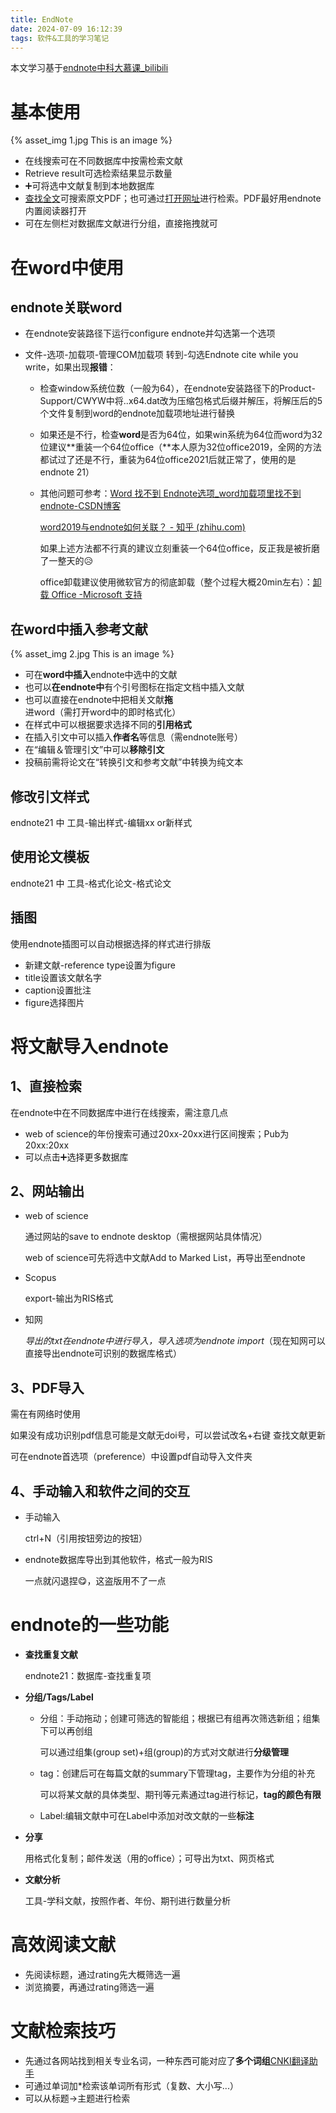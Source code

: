 ```yaml
---
title: EndNote
date: 2024-07-09 16:12:39
tags: 软件&工具的学习笔记
---
```


本文学习基于[endnote中科大慕课_bilibili](https://www.bilibili.com/video/BV1W4411b7GM/?p=3&spm_id_from=pageDriver&vd_source=063d3dd412d275078eaf18c62b5f21f6)

# 基本使用

{% asset_img 1.jpg This is an image %} 

* 在线搜索可在不同数据库中按需检索文献
* Retrieve result可选检索结果显示数量
* ➕可将选中文献复制到本地数据库
* <u>查找全文</u>可搜索原文PDF；也可通过<u>打开网址</u>进行检索。PDF最好用endnote内置阅读器打开
* 可在左侧栏对数据库文献进行分组，直接拖拽就可

# 在word中使用

## endnote关联word

* 在endnote安装路径下运行configure endnote并勾选第一个选项

* 文件-选项-加载项-管理COM加载项 转到-勾选Endnote cite while you write，如果出现**报错**：

  * 检查window系统位数（一般为64），在endnote安装路径下的Product-Support/CWYW中将..x64.dat改为压缩包格式后缀并解压，将解压后的5个文件复制到word的endnote加载项地址进行替换

  * 如果还是不行，检查**word**是否为64位，如果win系统为64位而word为32位建议**重装一个64位office（**本人原为32位office2019，全网的方法都试过了还是不行，重装为64位office2021后就正常了，使用的是endnote 21）

  * 其他问题可参考：[Word 找不到 Endnote选项_word加载项里找不到endnote-CSDN博客](https://blog.csdn.net/weixin_45936544/article/details/134223088?spm=1001.2014.3001.5506)

    [ word2019与endnote如何关联？ - 知乎 (zhihu.com)](https://www.zhihu.com/question/340094831/answer/1057369528)

    如果上述方法都不行真的建议立刻重装一个64位office，反正我是被折磨了一整天的😥

    office卸载建议使用微软官方的彻底卸载（整个过程大概20min左右）：[卸载 Office -Microsoft 支持](https://support.microsoft.com/zh-cn/office/从-pc-卸载-office-9dd49b83-264a-477a-8fcc-2fdf5dbf61d8?ui=zh-cn&rs=zh-cn&ad=cn)

## 在word中插入参考文献

{% asset_img 2.jpg This is an image %} 

* 可在**word中插入**endnote中选中的文献
* 也可以**在endnote中**有个引号图标在指定文档中插入文献
* 也可以直接在endnote中把相关文献**拖**进word（需打开word中的即时格式化）
* 在样式中可以根据要求选择不同的**引用格式**
* 在插入引文中可以插入**作者名**等信息（需endnote账号）
* 在“编辑＆管理引文”中可以**移除引文**
* 投稿前需将论文在“转换引文和参考文献”中转换为纯文本

## 修改引文样式

endnote21 中 工具-输出样式-编辑xx or新样式

## 使用论文模板

endnote21 中 工具-格式化论文-格式论文

## 插图

使用endnote插图可以自动根据选择的样式进行排版

* 新建文献-reference type设置为figure
* title设置该文献名字
* caption设置批注
* figure选择图片

# 将文献导入endnote

## 1、直接检索

在endnote中在不同数据库中进行在线搜索，需注意几点

* web of science的年份搜索可通过20xx-20xx进行区间搜索；Pub为20xx:20xx
* 可以点击➕选择更多数据库

## 2、网站输出

* web of science

  通过网站的save to endnote desktop（需根据网站具体情况） 

  web of science可先将选中文献Add to Marked List，再导出至endnote

* Scopus

  export-输出为RIS格式

* 知网

  *导出的txt在endnote中进行导入，导入选项为endnote import*（现在知网可以直接导出endnote可识别的数据库格式）

## 3、PDF导入

需在有网络时使用

如果没有成功识别pdf信息可能是文献无doi号，可以尝试改名+右键 查找文献更新

可在endnote首选项（preference）中设置pdf自动导入文件夹

## 4、手动输入和软件之间的交互

* 手动输入

  ctrl+N（引用按钮旁边的按钮） 

* endnote数据库导出到其他软件，格式一般为RIS

  一点就闪退捏😋，这盗版用不了一点

# endnote的一些功能

* **查找重复文献**

  endnote21：数据库-查找重复项

* **分组/Tags/Label**

  * 分组：手动拖动；创建可筛选的智能组；根据已有组再次筛选新组；组集下可以再创组

    可以通过组集(group set)+组(group)的方式对文献进行**分级管理**

  * tag：创建后可在每篇文献的summary下管理tag，主要作为分组的补充

    可以将某文献的具体类型、期刊等元素通过tag进行标记，**tag的颜色有限**

  * Label:编辑文献中可在Label中添加对改文献的一些**标注**

* **分享**

  用格式化复制；邮件发送（用的office）；可导出为txt、网页格式

* **文献分析**

  工具-学科文献，按照作者、年份、期刊进行数量分析

# 高效阅读文献

* 先阅读标题，通过rating先大概筛选一遍
* 浏览摘要，再通过rating筛选一遍

# 文献检索技巧

* 先通过各网站找到相关专业名词，一种东西可能对应了**多个词组**[CNKI翻译助手](https://dict.cnki.net/index)
* 可通过单词加*检索该单词所有形式（复数、大小写...）
* 可以从标题->主题进行检索


